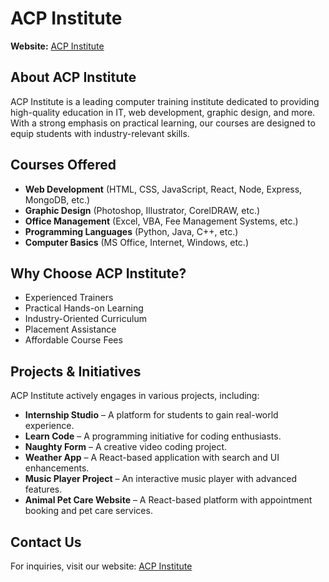 # ACP Institute

**Website:** [ACP Institute](https://acpinstitute.com)

## About ACP Institute
ACP Institute is a leading computer training institute dedicated to providing high-quality education in IT, web development, graphic design, and more. With a strong emphasis on practical learning, our courses are designed to equip students with industry-relevant skills.

## Courses Offered
- **Web Development** (HTML, CSS, JavaScript, React, Node, Express, MongoDB, etc.)
- **Graphic Design** (Photoshop, Illustrator, CorelDRAW, etc.)
- **Office Management** (Excel, VBA, Fee Management Systems, etc.)
- **Programming Languages** (Python, Java, C++, etc.)
- **Computer Basics** (MS Office, Internet, Windows, etc.)

## Why Choose ACP Institute?
- Experienced Trainers
- Practical Hands-on Learning
- Industry-Oriented Curriculum
- Placement Assistance
- Affordable Course Fees

## Projects & Initiatives
ACP Institute actively engages in various projects, including:
- **Internship Studio** – A platform for students to gain real-world experience.
- **Learn Code** – A programming initiative for coding enthusiasts.
- **Naughty Form** – A creative video coding project.
- **Weather App** – A React-based application with search and UI enhancements.
- **Music Player Project** – An interactive music player with advanced features.
- **Animal Pet Care Website** – A React-based platform with appointment booking and pet care services.

## Contact Us
For inquiries, visit our website: [ACP Institute](https://acpinstitute.com)

